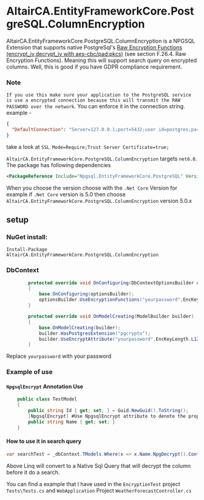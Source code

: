 # AltairCA.EntityFrameworkCore.PostgreSQL.ColumnEncryption

AltairCA.EntityFrameworkCore.PostgreSQL.ColumnEncryption is a NPGSQL Extension that supports native PostgreSql's 
[Raw Encryption Functions (encrypt_iv,decrypt_iv with aes-cbc/pad:pkcs)](https://www.postgresql.org/docs/10/pgcrypto.html) (see section F.26.4. Raw Encryption Functions). 
Meaning this will support search query on encrypted columns. Well, this is good if you have GDPR compliance requirement.

### Note
`If you use this make sure your application to the PostgreSQL service is use a encrypted connection because this will transmit the RAW PASSWORD over the network`. You can enforce it in the connection string. example -
```json
{
  "DefaultConnection": "Server=127.0.0.1;port=5432;user id=postgres;password=postgres;database=AESTester;pooling=true;Encoding=UTF8;SSL Mode=Require;Trust Server Certificate=true;"
}
```
take a look at `SSL Mode=Require;Trust Server Certificate=true;`

`AltairCA.EntityFrameworkCore.PostgreSQL.ColumnEncryption` targets `net6.0`. The package has following dependencies

```xml
<PackageReference Include="Npgsql.EntityFrameworkCore.PostgreSQL" Version="6.0.2.1" />
```

When you choose the version choose with the `.Net Core` Version for example if `.Net Core` version is 5.0 then choose `AltairCA.EntityFrameworkCore.PostgreSQL.ColumnEncryption` version 5.0.x

## setup

### NuGet install:

`Install-Package AltairCA.EntityFrameworkCore.PostgreSQL.ColumnEncryption`

### DbContext

```c#
        protected override void OnConfiguring(DbContextOptionsBuilder optionsBuilder)
        {
            base.OnConfiguring(optionsBuilder);
            optionsBuilder.UseEncryptionFunctions("yourpassword",EncKeyLength.L128);
        }

        protected override void OnModelCreating(ModelBuilder builder)
        {
            base.OnModelCreating(builder);
            builder.HasPostgresExtension("pgcrypto");
            builder.UseEncryptAttribute("yourpassword",EncKeyLength.L128);
        }
```

Replace `yourpassword` with your password

### Example of use

#### `NpgsqlEncrypt` Annotation Use
```c#
    public class TestModel
    {
        public string Id { get; set; } = Guid.NewGuid().ToString();
        [NpgsqlEncrypt] #Use NpgsqlEncrypt attribute to denote the property must be encrypt in database
        public string Name { get; set; }
    }
```
#### How to use it in search query
```c#
var searchTest = _dbContext.TModels.Where(x => x.Name.NpgDecrypt().Contains("test")).ToList();
```

Above Linq will convert to a Native Sql Query that will decrypt the column before it do a search.

You can find a example that I have used in the `EncryptionTest` project `Tests\Tests.cs` and `WebApplication` Project `WeatherForecastController.cs`